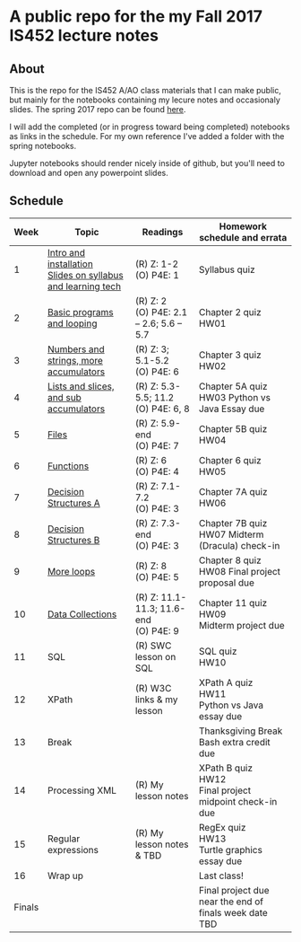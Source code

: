 # A public repo for the my Fall 2017 IS452 lecture notes

## About

This is the repo for the IS452 A/AO class materials that I can make public, but mainly for the notebooks containing my lecure notes and occasionaly slides.  The spring 2017 repo can be found [here](https://github.com/elliewix/LIS452-Spring2017Lectures).  

I will add the completed (or in progress toward being completed) notebooks as links in the schedule.  For my own reference I've added a folder with the spring notebooks.

Jupyter notebooks should render nicely inside of github, but you'll need to download and open any powerpoint slides.

## Schedule

| Week   | Topic                      | Readings                               | Homework schedule and errata                            |
|--------|----------------------------|----------------------------------------|---------------------------------------------------------|
| 1      | [Intro and installation](Lectures/Week-01-Intro.ipynb)<br>[Slides on syllabus and learning tech](Lectures/IS452Fall2017Week01.pptx)     | (R) Z: 1-2  <br>(O) P4E: 1                  | Syllabus quiz                                           |
| 2      | [Basic programs and looping](Lectures/Week-02-ExpressionsAndLoops.ipynb) | (R) Z: 2  <br>(O) P4E: 2.1 – 2.6; 5.6 – 5.7 | Chapter 2 quiz  <br>HW01                                     |
| 3      | [Numbers and strings, more accumulators](Lectures/Week-03-Accumulators.ipynb)        | (R) Z: 3; 5.1-5.2  <br>(O) P4E: 6           | Chapter 3 quiz  <br>HW02                                     |
| 4      | [Lists and slices, and sub accumulators](Lectures/Week-04-ListAllTheThings.ipynb)           | (R) Z: 5.3-5.5; 11.2  <br>(O) P4E: 6, 8     | Chapter 5A quiz  <br>HW03 Python vs Java Essay due           |
| 5      | [Files](Lectures/Week-05-ReadingFiles.ipynb)                      | (R) Z: 5.9-end  <br>(O) P4E: 7              | Chapter 5B quiz  <br>HW04                                    |
| 6      |[Functions](Lectures/Week-06-Functions.ipynb)                  | (R) Z: 6  <br>(O) P4E: 4                    | Chapter 6 quiz  <br>HW05                                     |
| 7      | [Decision Structures A](Lectures/Week-07-BooleansPt1-if-else.ipynb)      | (R) Z: 7.1-7.2  <br>(O) P4E: 3              | Chapter 7A quiz  <br>HW06                                    |
| 8      | [Decision Structures B](Lectures/Week08-BooleanRedo.ipynb)      | (R) Z: 7.3-end  <br>(O) P4E: 3              | Chapter 7B quiz  <br>HW07 Midterm (Dracula) check-in         |
| 9      | [More loops](Lectures/Week09-While&sentinelloops.ipynb)                 | (R) Z: 8  <br>(O) P4E: 5                    | Chapter 8 quiz  <br>HW08 Final project proposal due          |
| 10     | [Data Collections](Lectures/Week10-Dictionaries.ipynb)           | (R) Z: 11.1-11.3; 11.6-end  <br>(O) P4E: 9  | Chapter 11 quiz HW09 <br>Midterm project due              |
| 11     | SQL                        | (R) SWC lesson on SQL                  | SQL quiz  <br>HW10                                           |
| 12     | XPath                      | (R) W3C links & my lesson              | XPath A quiz  <br>HW11  <br>Python vs Java essay due              |
| 13     | Break                      |                                        | Thanksgiving Break Bash extra credit due                |
| 14     | Processing XML             | (R) My lesson notes                    | XPath B quiz  <br>HW12  <br>Final project midpoint check-in due   |
| 15     | Regular expressions        | (R) My lesson notes & TBD              | RegEx quiz  <br>HW13  <br>Turtle graphics essay due               |
| 16     | Wrap up                    |                                        | Last class!                                             |
| Finals |                            |                                        | Final project due near the end of finals week  date TBD |
